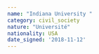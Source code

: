 ```yaml
---
name: "Indiana University "
category: civil_society
nature: "Université"
nationality: USA
date_signed: '2018-11-12'
---
```

    